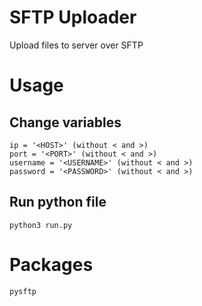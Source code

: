 # SFTP Uploader
Upload files to server over SFTP

# Usage

## Change variables
```
ip = '<HOST>' (without < and >)
port = '<PORT>' (without < and >)
username = '<USERNAME>' (without < and >)
password = '<PASSWORD>' (without < and >)
```

## Run python file
```
python3 run.py
```

# Packages
```
pysftp
```